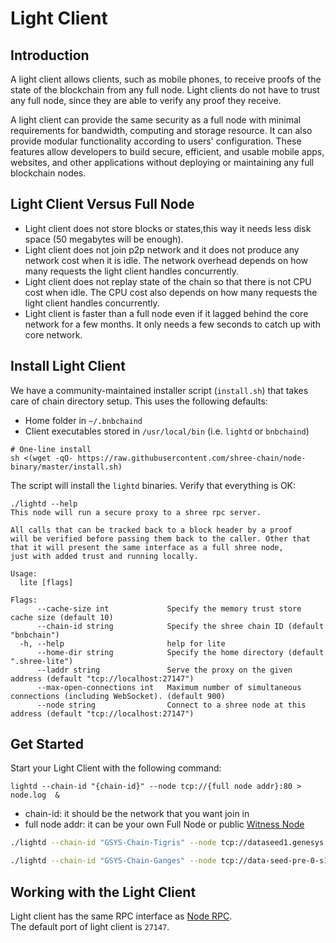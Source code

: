 # Light Client

## Introduction

A light client allows clients, such as mobile phones, to receive proofs of the state of the blockchain from any full node. Light clients do not have to trust any full node, since they are able to verify any proof they receive.

A light client can provide the same security as a full node with minimal requirements for bandwidth, computing and storage resource. It can also provide modular functionality according to users' configuration. These features allow developers to build secure, efficient, and usable mobile apps, websites, and other applications without deploying or maintaining any full blockchain nodes.

## Light Client Versus Full Node

* Light client does not store blocks or states,this way it needs less disk space (50 megabytes will be enough).
* Light client does not join p2p network and it does not produce any network cost when it is idle. The network overhead depends on how many requests the light client handles concurrently.
* Light client does not replay state of the chain so that there is not CPU cost when idle. The CPU cost also depends on how many requests the light client handles concurrently.
* Light client is faster than a full node even if it lagged behind the core network for a few months. It only needs a few seconds to catch up with core network.

## Install Light Client

We have a community-maintained installer script (`install.sh`) that takes care of chain directory setup. This uses the following defaults:

- Home folder in `~/.bnbchaind`
- Client executables stored in `/usr/local/bin` (i.e. `lightd` or `bnbchaind`)

```
# One-line install
sh <(wget -qO- https://raw.githubusercontent.com/shree-chain/node-binary/master/install.sh)
```
The script will install the `lightd` binaries. Verify that everything is OK:

```shell
./lightd --help
This node will run a secure proxy to a shree rpc server.

All calls that can be tracked back to a block header by a proof
will be verified before passing them back to the caller. Other that
that it will present the same interface as a full shree node,
just with added trust and running locally.

Usage:
  lite [flags]

Flags:
      --cache-size int             Specify the memory trust store cache size (default 10)
      --chain-id string            Specify the shree chain ID (default "bnbchain")
  -h, --help                       help for lite
      --home-dir string            Specify the home directory (default ".shree-lite")
      --laddr string               Serve the proxy on the given address (default "tcp://localhost:27147")
      --max-open-connections int   Maximum number of simultaneous connections (including WebSocket). (default 900)
      --node string                Connect to a shree node at this address (default "tcp://localhost:27147")
```

## Get Started

Start your Light Client with the following command:
```shell
lightd --chain-id "{chain-id}" --node tcp://{full node addr}:80 > node.log  &
```
* chain-id: it should be the network that you want join in
* full node addr: it can be your own Full Node or public [Witness Node]()

<!--DOCUSAURUS_CODE_TABS-->
<!--Mainnet-->
```bash
./lightd --chain-id "GSYS-Chain-Tigris" --node tcp://dataseed1.genesys.network:80 > node.log  &
```
<!--Testnet-->
```bash
./lightd --chain-id "GSYS-Chain-Ganges" --node tcp://data-seed-pre-0-s1.genesys.network:80 > node.log  &
```
<!--END_DOCUSAURUS_CODE_TABS-->

## Working with the Light Client

Light client has the same RPC interface as [Node RPC]().<br/>
The default port of light client is `27147`.
